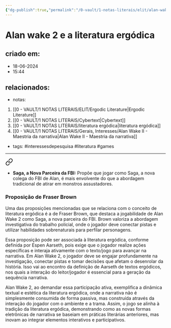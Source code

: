 ```yaml
---
{"dg-publish":true,"permalink":"/0-vault/1-notas-literais/elit/alan-wake-2-e-a-literatura-ergodica/","tags":["interessesdepesquisa","literatura","games"],"dgHomeLink":true,"dgShowLocalGraph":true,"dgShowFileTree":true,"dgEnableSearch":true}
---
```


# Alan wake 2 e a literatura ergódica

## criado em: 
- 18-06-2024
- 15:44
## relacionados:
- notas:
1. [[0 - VAULT/1 NOTAS LITERAIS/ELIT/Ergodic Literature\|Ergodic Literature]]
2. [[0 - VAULT/1 NOTAS LITERAIS/Cybertext\|Cybertext]]
3. [[0 - VAULT/1 NOTAS LITERAIS/literatura ergódica\|literatura ergódica]]
4. [[0 - VAULT/1 NOTAS LITERAIS/Gerais, Interesses/Alan Wake II - Maestria da narrativa\|Alan Wake II - Maestria da narrativa]]
- tags:  #interessesdepesquisa #literatura #games 
---

<div class="transclusion internal-embed is-loaded"><a class="markdown-embed-link" href="/0-vault/1-notas-literais/gerais-interesses/alan-wake-ii-maestria-da-narrativa/#03cc27" aria-label="Open link"><svg xmlns="http://www.w3.org/2000/svg" width="24" height="24" viewBox="0 0 24 24" fill="none" stroke="currentColor" stroke-width="2" stroke-linecap="round" stroke-linejoin="round" class="svg-icon lucide-link"><path d="M10 13a5 5 0 0 0 7.54.54l3-3a5 5 0 0 0-7.07-7.07l-1.72 1.71"></path><path d="M14 11a5 5 0 0 0-7.54-.54l-3 3a5 5 0 0 0 7.07 7.07l1.71-1.71"></path></svg></a><div class="markdown-embed">



- **Saga, a Nova Parceira da FBI:** Propõe que jogar como Saga, a nova colega do FBI de Alan, é mais envolvente do que a abordagem tradicional de atirar em monstros assustadores. 

</div></div>

### Proposição de Fraser Brown

Uma das proposições mencionadas que se relaciona com o conceito de literatura ergódica é a de Fraser Brown, que destaca a jogabilidade de Alan Wake 2 como Saga, a nova parceira do FBI. Brown valoriza a abordagem investigativa do trabalho policial, onde o jogador deve conectar pistas e utilizar habilidades sobrenaturais para perfilar personagens.

Essa proposição pode ser associada à literatura ergódica, conforme definida por Espen Aarseth, pois exige que o jogador realize ações específicas e interaja ativamente com o texto/jogo para avançar na narrativa. Em Alan Wake 2, o jogador deve se engajar profundamente na investigação, conectar pistas e tomar decisões que afetam o desenrolar da história. Isso vai ao encontro da definição de Aarseth de textos ergódicos, nos quais a interação do leitor/jogador é essencial para a geração da sequência narrativa.

Alan Wake 2, ao demandar essa participação ativa, exemplifica a dinâmica textual e estética da literatura ergódica, onde a narrativa não é simplesmente consumida de forma passiva, mas construída através da interação do jogador com o ambiente e a trama. Assim, o jogo se alinha à tradição da literatura ergódica, demonstrando como as novas formas eletrônicas de narrativa se baseiam em práticas literárias anteriores, mas inovam ao integrar elementos interativos e participativos.